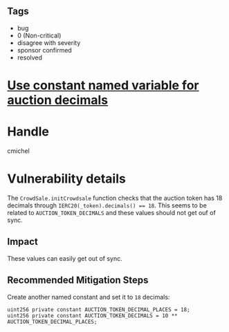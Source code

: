 ## Tags

- bug
- 0 (Non-critical)
- disagree with severity
- sponsor confirmed
- resolved

# [Use constant named variable for auction decimals](https://github.com/code-423n4/2021-09-sushimiso-findings/issues/103) 

# Handle

cmichel


# Vulnerability details

The `CrowdSale.initCrowdsale` function checks that the auction token has 18 decimals through `IERC20(_token).decimals() == 18`.
This seems to be related to `AUCTION_TOKEN_DECIMALS` and these values should not get ouf of sync.

## Impact
These values can easily get out of sync.

## Recommended Mitigation Steps
Create another named constant and set it to `18` decimals:

```solidity
uint256 private constant AUCTION_TOKEN_DECIMAL_PLACES = 18;
uint256 private constant AUCTION_TOKEN_DECIMALS = 10 ** AUCTION_TOKEN_DECIMAL_PLACES;
```


